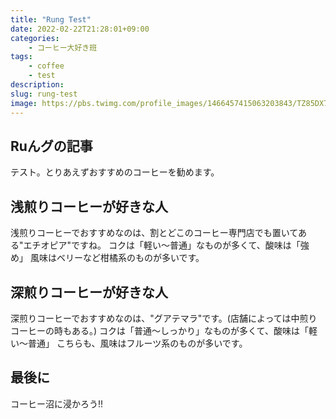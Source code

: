 ```yaml
---
title: "Rung Test"
date: 2022-02-22T21:28:01+09:00
categories:
    - コーヒー大好き班
tags:
    - coffee
    - test
description:
slug: rung-test
image: https://pbs.twimg.com/profile_images/1466457415063203843/TZ85DX76_400x400.jpg
---
```


## Ruんグの記事
テスト。とりあえずおすすめのコーヒーを勧めます。

## 浅煎りコーヒーが好きな人
浅煎りコーヒーでおすすめなのは、割とどこのコーヒー専門店でも置いてある"エチオピア"ですね。
コクは「軽い〜普通」なものが多くて、酸味は「強め」
風味はベリーなど柑橘系のものが多いです。

## 深煎りコーヒーが好きな人
深煎りコーヒーでおすすめなのは、"グアテマラ"です。(店舗によっては中煎りコーヒーの時もある。)
コクは「普通〜しっかり」なものが多くて、酸味は「軽い〜普通」
こちらも、風味はフルーツ系のものが多いです。

## 最後に
コーヒー沼に浸かろう!!


